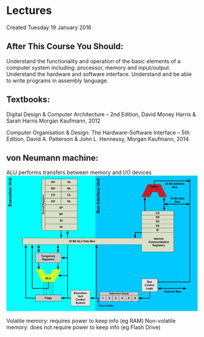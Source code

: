 # Lectures
Created Tuesday 19 January 2016

After This Course You Should:
-----------------------------
Understand the functionality and operation of  the basic elements of a computer system including: processor, memory and input/output.
Understand the hardware and software interface.
Understand and be able to write programs in  assembly language.


Textbooks:
----------
Digital Design & Computer Architecture – 2nd Edition,
David Money Harris & Sarah Harris
Morgan Kaufmann, 2012

Computer Organisation & Design: The Hardware-Software Interface – 5th Edition, 
David A. Patterson & John L. Hennessy,
Morgan Kaufmann, 2014.


von Neumann machine:
--------------------
ALU performs transfers between memory and I/O devices
![](./Lectures/Assembly/pasted_image001.png)
	
Volatile memory: requires power to keep info (eg RAM)
Non-volatile memory: does not require power to keep info (eg Flash Drive) 


